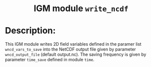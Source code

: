 ### <h1 align="center" id="title">IGM module `write_ncdf` </h1>

# Description:

This IGM module writes 2D field variables defined in the paramer list `wncd_vars_to_save` into the NetCDF output file given by parameter `wncd_output_file` (default output.nc). The saving frequency is given by parameter `time_save` defined in module `time`.

